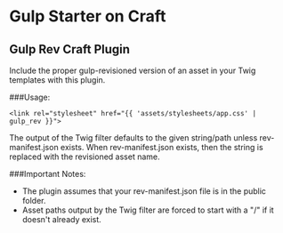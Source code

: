 # Gulp Starter on Craft

## Gulp Rev Craft Plugin
Include the proper gulp-revisioned version of an asset in your Twig templates with this plugin.

###Usage:

```<link rel="stylesheet" href="{{ 'assets/stylesheets/app.css' | gulp_rev }}">```


The output of the Twig filter defaults to the given string/path unless rev-manifest.json exists. When rev-manifest.json exists, then the string is replaced with the revisioned asset name.


###Important Notes:
* The plugin assumes that your rev-manifest.json file is in the public folder.
* Asset paths output by the Twig filter are forced to start with a "/" if it doesn't already exist.